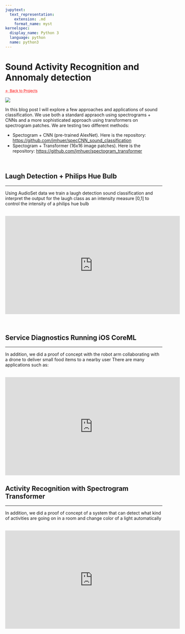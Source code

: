 ```yaml
---
jupytext:
  text_representation:
    extension: .md
    format_name: myst
kernelspec:
  display_name: Python 3
  language: python
  name: python3
---
```


# Sound Activity Recognition and Annomaly detection

 <sub> <a href="https://jmhuer.github.io/mini_book/_build/html/docs/portfolio.html" style="color: red; text-decoration: underline;text-decoration-style: dotted;">← Back to Projects</a> </sub>

<img src="../../../../images/audio.png" align="center"/>

<br>

 In this blog post I will explore a few approaches and applications of sound classification. We use both a standard appraoch using spectrograms + CNNs and a more sophisticated approach using transformers on spectrogram patches. We are testing two different methods:
 - Spectogram + CNN (pre-trained AlexNet). Here is the repository: https://github.com/jmhuer/specCNN_sound_classification
 - Spectogram + Transformer (16x16 image patches). Here is the repository: https://github.com/jmhuer/spectogram_transformer

<br>

## Laugh Detection + Philips Hue Bulb
---

Using AudioSet data we train a laugh detection sound classification and interpret the output for the laugh class as an intensity measure [0,1] to control the intensity of a philips hue bulb

<br>
 <div align="center">   <iframe width="560" height="315"
src="https://www.youtube.com/embed/bOG9VGZbTj8"
frameborder="0"
allow="accelerometer; autoplay; encrypted-media; gyroscope; picture-in-picture"
allowfullscreen
></iframe></div>

<br>
<br>

## Service Diagnostics Running iOS CoreML
---

In addition, we did a proof of concept with the robot arm collaborating with a drone to
deliver small food items to a nearby user
There are many applications such as:

<br>
 <div align="center">   <iframe width="560" height="315"
src="https://www.youtube.com/embed/eoMQt4muwW4"
frameborder="0"
allow="accelerometer; autoplay; encrypted-media; gyroscope; picture-in-picture"
allowfullscreen
></iframe></div>

## Activity Recognition with Spectrogram Transformer
---

In addition, we did a proof of concept of a system that can detect what kind of activities are going on in a room and change color of a light automatically

<br>
 <div align="center">   <iframe width="560" height="315"
src="https://www.youtube.com/embed/snkbodqne9o"
frameborder="0"
allow="accelerometer; autoplay; encrypted-media; gyroscope; picture-in-picture"
allowfullscreen
></iframe></div>

<br>
<br>


